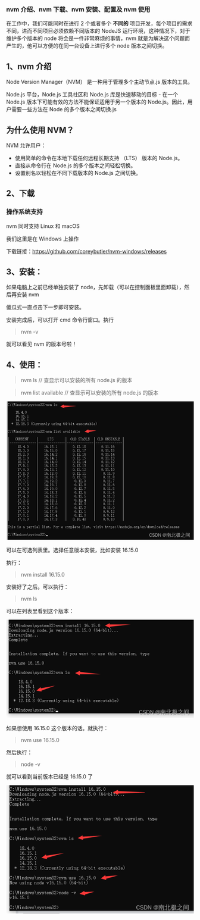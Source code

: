 ### nvm 介绍、nvm 下载、nvm 安装、配置及 nvm 使用

在工作中，我们可能同时在进行 2 个或者多个 **不同的** 项目开发，每个项目的需求不同，进而不同项目必须依赖不同版本的 NodeJS 运行环境，这种情况下，对于维护多个版本的 node 将会是一件非常麻烦的事情，nvm 就是为解决这个问题而产生的，他可以方便的在同一台设备上进行多个 node 版本之间切换。

## 1、nvm 介绍

Node Version Manager（NVM） 是一种用于管理多个主动节点.js 版本的工具。

Node.js 平台，Node.js 工具社区和 Node.js 库是快速移动的目标 - 在一个 Node.js 版本下可能有效的方法不能保证适用于另一个版本的 Node.js。因此，用户需要一些方法在 Node 的多个版本之间切换.js

## 为什么使用 NVM？

NVM 允许用户：

- 使用简单的命令在本地下载任何远程长期支持 （LTS） 版本的 Node.js。
- 直接从命令行在 Node.js 的多个版本之间轻松切换。
- 设置别名以轻松在不同下载版本的 Node.js 之间切换。

## 2、下载

### 操作系统支持

nvm 同时支持 Linux 和 macOS

我们这里是在 Windows 上操作

下载链接：https://github.com/coreybutler/nvm-windows/releases

## 3、安装：

如果电脑上之前已经单独安装了 node，先卸载（可以在控制面板里面卸载），然后再安装 nvm

傻瓜式一直点击下一步即可安装。

安装完成后，可以打开 cmd 命令行窗口。执行

> nvm -v

就可以看见 nvm 的版本号啦！

## 4、使用：

> nvm ls // 查显示可以安装的所有 node.js 的版本

> nvm list available // 查显示可以安装的所有 node.js 的版本

![1.png](../../image/1.png)

可以在可选列表里。选择任意版本安装，比如安装 16.15.0

执行：

> nvm install 16.15.0

安装好了之后。可以执行：

> nvm ls

可以在列表里看到这个版本：

![2.png](../../image/2.png)

如果想使用 16.15.0 这个版本的话。就执行：

> nvm use 16.15.0

然后执行：

> node -v

就可以看到当前版本已经是 16.15.0 了

![3.png](../../image/3.png)
